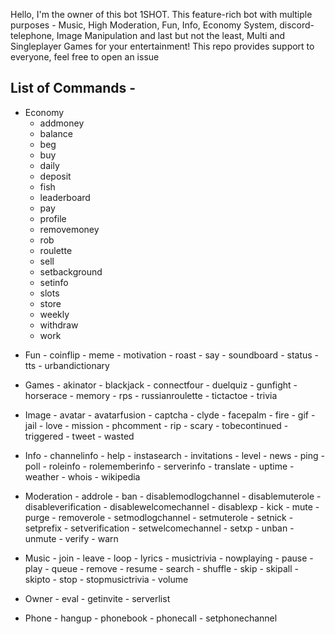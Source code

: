 Hello, I'm the owner of this bot 1SHOT.
This feature-rich bot with multiple purposes - Music, High Moderation, Fun, Info, Economy System, discord-telephone, Image Manipulation 
and last but not the least, Multi and Singleplayer Games for your entertainment!
This repo provides support to everyone, feel free to open an issue

## List of Commands - ##
   * Economy 
       - addmoney
       - balance
       - beg
       - buy
        - daily
        - deposit
        - fish
        - leaderboard
        - pay
        - profile
        - removemoney
        - rob
        - roulette
        - sell
        - setbackground
        - setinfo
        - slots
        - store
        - weekly
        - withdraw
        - work
        
- Fun
        - coinflip
        - meme
        - motivation
        - roast
        - say
        - soundboard
        - status
        - tts
        - urbandictionary
        
- Games
        - akinator
        - blackjack
        - connectfour
        - duelquiz
        - gunfight
        - horserace
        - memory
        - rps
        - russianroulette
        - tictactoe
        - trivia
        
- Image
        - avatar
        - avatarfusion
        - captcha
        - clyde
        - facepalm
        - fire
        - gif
        - jail
        - love
        - mission
        - phcomment
        - rip
        - scary
        - tobecontinued
        - triggered
        - tweet
        - wasted
        
- Info
        - channelinfo
        - help
        - instasearch
        - invitations
        - level
        - news
        - ping
        - poll
        - roleinfo
        - rolememberinfo
        - serverinfo
        - translate
        - uptime
        - weather
        - whois
        - wikipedia
        
- Moderation
        - addrole
        - ban
        - disablemodlogchannel
        - disablemuterole
        - disableverification
        - disablewelcomechannel
        - disablexp
        - kick
        - mute
        - purge
        - removerole
        - setmodlogchannel
        - setmuterole
        - setnick
        - setprefix
        - setverification
        - setwelcomechannel
        - setxp
        - unban
        - unmute
        - verify
        - warn
        
- Music
        - join
        - leave
        - loop
        - lyrics
        - musictrivia
        - nowplaying
        - pause
        - play
        - queue
        - remove
        - resume
        - search
        - shuffle
        - skip
        - skipall
        - skipto
        - stop
        - stopmusictrivia
        - volume
        
- Owner
        - eval
        - getinvite
        - serverlist
        
- Phone
        - hangup
        - phonebook
        - phonecall
        - setphonechannel
